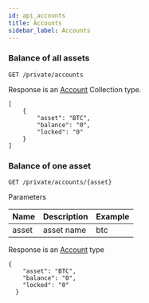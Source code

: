 ```yaml
---
id: api_accounts
title: Accounts
sidebar_label: Accounts
---
```


### Balance of all assets

```
GET /private/accounts
```
Response is an [Account](/docs/data_structs.html#account) Collection type.

```
[
    {
        "asset": "BTC",
        "balance": "0",
        "locked": "0"
    }
]
```

### Balance of one asset 

```
GET /private/accounts/{asset}
```

Parameters

Name | Description | Example
---- | --- | ---
asset | asset name | btc 

Response is an [Account](/docs/data_structs.html#account) type

```
{
    "asset": "BTC",
    "balance": "0",
    "locked": "0"
  }
```